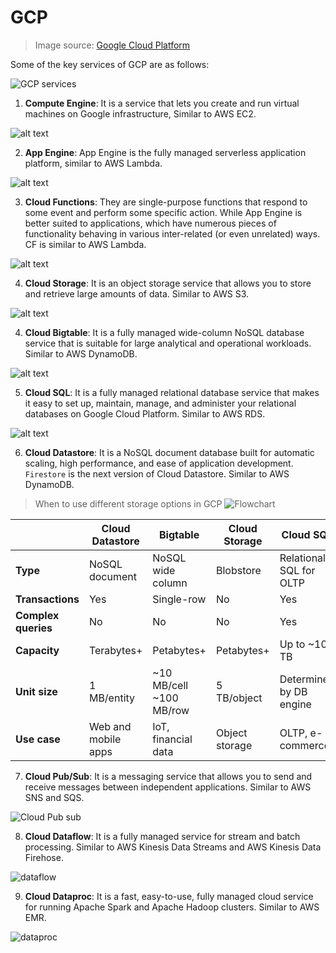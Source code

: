 # GCP

> Image source: [Google Cloud Platform](https://cloud.google.com/)

Some of the key services of GCP are as follows:

![GCP services](./img/GCP.png)

1. **Compute Engine**: It is a service that lets you create and run virtual machines on Google infrastructure, Similar to AWS EC2.

![alt text](./img/compute_engine.png)

2. **App Engine**: App Engine is the fully managed serverless application platform, similar to AWS Lambda.

![alt text](./img/app_engine.png)

3. **Cloud Functions**: They are single-purpose functions that respond to some event and perform some specific action. While App Engine is better suited to applications, which have numerous pieces of functionality behaving in various inter-related (or even unrelated) ways. CF is similar to AWS Lambda. 

![alt text](./img/cloud_functions.png)

4. **Cloud Storage**: It is an object storage service that allows you to store and retrieve large amounts of data. Similar to AWS S3.

![alt text](./img/cloud_storage.png)

4. **Cloud Bigtable**: It is a fully managed wide-column NoSQL database service that is suitable for large analytical and operational workloads. Similar to AWS DynamoDB.

![alt text](./img/bigTable.png)

5. **Cloud SQL**: It is a fully managed relational database service that makes it easy to set up, maintain, manage, and administer your relational databases on Google Cloud Platform. Similar to AWS RDS.

![alt text](./img/cloud_SQL.png)

6. **Cloud Datastore**: It is a NoSQL document database built for automatic scaling, high performance, and ease of application development. `Firestore` is the next version of Cloud Datastore.
 Similar to AWS DynamoDB.

> When to use different storage options in GCP
![Flowchart](./img/dataFLowchart.png)

 |                  | Cloud Datastore    | Bigtable               | Cloud Storage | Cloud SQL             | Cloud Spanner         | BigQuery             |
|------------------|--------------------|------------------------|---------------|-----------------------|-----------------------|----------------------|
| **Type**         | NoSQL document     | NoSQL wide column      | Blobstore     | Relational SQL for OLTP | Relational SQL for OLTP | Relational SQL for OLAP |
| **Transactions** | Yes                | Single-row             | No            | Yes                   | Yes                   | No                   |
| **Complex queries** | No             | No                     | No            | Yes                   | Yes                   | Yes                  |
| **Capacity**     | Terabytes+         | Petabytes+             | Petabytes+    | Up to ~10 TB           | Petabytes             | Petabytes+           |
| **Unit size**    | 1 MB/entity        | ~10 MB/cell <br>~100 MB/row | 5 TB/object | Determined by DB engine | 10,240 MiB/row        | 10 MB/row            |
| **Use case**     | Web and mobile apps | IoT, financial data    | Object storage | OLTP, e-commerce      | OLTP, e-commerce      | OLAP, data warehousing |

7. **Cloud Pub/Sub**: It is a messaging service that allows you to send and receive messages between independent applications. Similar to AWS SNS and SQS.

![Cloud Pub sub](./img/pubSub.png)

8. **Cloud Dataflow**: It is a fully managed service for stream and batch processing. Similar to AWS Kinesis Data Streams and AWS Kinesis Data Firehose.

![dataflow](./img/dataflow.png)

9. **Cloud Dataproc**: It is a fast, easy-to-use, fully managed cloud service for running Apache Spark and Apache Hadoop clusters. Similar to AWS EMR.

![dataproc](./img/dataproc.png)